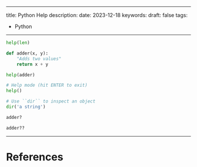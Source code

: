 
---
title: Python Help
description: 
date: 2023-12-18
keywords: 
draft: false
tags:
  - Python
---
```python
help(len)

def adder(x, y):
    "Adds two values"
    return x + y

help(adder)

# Help mode (hit ENTER to exit)
help()

# Use ``dir`` to inspect an object
dir('a string')

adder?

adder??
```


---
# References
